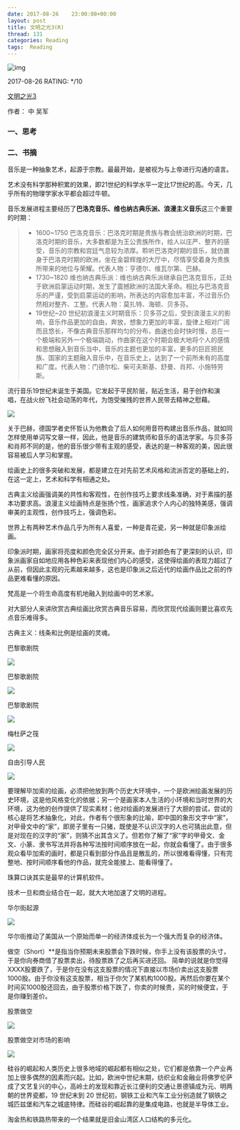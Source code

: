```yaml
---
date: 2017-08-26    23:00:00+00:00
layout: post
title: 文明之光3(R)
thread: 131
categories: Reading
tags:  Reading
---
```


![img](https://images-cn.ssl-images-amazon.com/images/I/51EbAFxrQaL.jpg)

2017-08-26 RATING:  */10

[文明之光3](https://www.amazon.cn/%E6%96%87%E6%98%8E%E4%B9%8B%E5%85%89-%E5%90%B4%E5%86%9B/dp/B00QFK9DBQ)

作者： 中 吴军

### 一、思考



### 二、书摘

音乐是一种抽象艺术，起源于宗教。最最开始，是被视为与上帝进行沟通的语言。

艺术没有科学那种积累的效果，即21世纪的科学水平一定比17世纪的高。今天，几乎所有的物理学家水平都会超过牛顿。

音乐发展进程主要经历了**巴洛克音乐、维也纳古典乐派、浪漫主义音乐**这三个重要的时期：

> - 1600~1750 巴洛克音乐：巴洛克时期是贵族与教会统治欧洲的时期，巴洛克时期的音乐，大多数都是为王公贵族所作，给人以庄严、整齐的感受，音乐的宗教和宫廷气息较为浓厚。聆听巴洛克时期的音乐，就仿置身于巴洛克时期的欧洲，坐在金碧辉煌的大厅中，尽情享受着身为贵族所带来的地位与荣耀。代表人物：亨德尔、维瓦尔第、巴赫。
> - 1730~1820 维也纳古典乐派：维也纳古典乐派继承自巴洛克音乐，正处于欧洲启蒙运动时期，发生了震撼欧洲的法国大革命。相比与巴洛克音乐的严谨，受到启蒙运动的影响，所表达的内容愈加丰富，不过音乐仍然相对整齐、工整。代表人物：莫扎特、海顿、贝多芬。
> - 19世纪~20 世纪初浪漫主义时期音乐：贝多芬之后，受到浪漫主义的影响，音乐作品更加的自由，奔放，想象力更加的丰富，旋律上相对广阔而且悠长，不像古典音乐那样均匀的分布，曲速也会时快时慢，总在一个极端和另外一个极端跳动，作曲家在这个时期会极大地将个人的感情和思想融入到音乐当中，音乐的主题也更加的丰富，更多的巨匠把民族、国家的主题融入音乐中，在音乐史上，达到了一个前所未有的高度和广度。代表人物：门德尔松、柴可夫斯基、舒曼、肖邦、小施特劳斯。

流行音乐19世纪末诞生于美国。它发起于平民阶层，贴近生活，易于创作和演唱，在战火纷飞社会动荡的年代，为饱受摧残的世界人民带去精神之慰藉。

![](/images/文明之光3/流行音乐发展史.png)




关于巴赫，德国学者史怀哲认为他教会了后人如何用音符构建出音乐作品，就如同怎样使用单词写文章一样，因此，他是音乐的建筑师和音乐的语法学家。与贝多芬和肖邦不同的是，他的音乐很少带有主观的感受，表达的是一种客观的美，因此很容易被后人学习和掌握。

绘画史上的很多突破和发展，都是建立在对先前艺术风格和流派否定的基础上的，在这一定上，艺术和科学有相通之处。

古典主义绘画强调美的共性和客观性，在创作技巧上要求线条准确，对于素描的基本功要求高。浪漫主义绘画特点是张扬个性，画家追求个人内心的独特美感，强调审美的主观性，创作技巧上，强调色彩。

世界上有两种艺术作品几乎为所有人喜爱，一种是青花瓷，另一种就是印象派绘画。


印象派时期，画家将亮度和颜色完全区分开来。由于对颜色有了更深刻的认识，印象派画家自如地应用各种色彩来表现他们内心的感受，这使得绘画的表现力超过了从前，但因此主观的元素越来越多，这也是印象派之后近代的绘画作品比之前的作品更难看懂的原因。

梵高是一个将生命高度有机地融入到绘画中的艺术家。

对大部分人来讲欣赏古典绘画比欣赏古典音乐容易，而欣赏现代绘画则要比喜欢先点音乐难得多。

古典主义：线条和比例是绘画的灵魂。



巴黎歌剧院

![](/images/文明之光3/巴黎歌剧院1.png)

巴黎歌剧院

![](/images/文明之光3/巴黎歌剧院2.png)

巴黎歌剧院

![](/images/文明之光3/巴黎歌剧院3.png)

梅杜萨之筏

![](/images/文明之光3/梅杜萨之筏.jpg)

自由引导人民

![](/images/文明之光3/自由引导人民.jpg)



 要理解毕加索的绘画，必须把他放到两个历史大环境中，一个是欧洲绘画发展的历史环境，这是他风格变化的依据；另一个是画家本人生活的小环境和当时世界的大环境，这为他的创作提供了现实素材；他对绘画的发展进行了大胆的尝试，尝试的核心是将艺术抽象化，对此，作者有个很形象的比喻，即中国的象形文字中“家”，对甲骨文中的“家”，即房子里有一只猪，既使是不认识汉字的人也可猜出此意，但是对现在的汉字的“家”，则猜不出其含义了。但若你了解了“家”字的甲骨文、金文、小篆、隶书写法并将各种写法按时间顺序放在一起，你就会看懂了。由于很多观众看毕加索的画时，都是只看到部分作品且是散乱的，所以很难看得懂，只有完整地、按时间顺序看他的作品，就完全能接上、能看得懂了。



珠算口诀其实是最早的计算机软件。

技术一旦和商业结合在一起，就大大地加速了文明的进程。

华尔街起源

![](/images/文明之光3/华尔街.jpg)

华尔街推动了美国从一个原始而单一的经济体成长为一个强大而复杂的经济体。

做空（Short）**是指当你预期未来股票会下跌时候，你手上没有该股票的头寸，于是你向券商借了股票卖出，待股票跌了之后再买进还回。 简单的说就是你觉得XXXX股要跌了，于是你在没有这支股票的情况下直接以市场价卖出这支股票1000股。由于你没有这支股票，相当于你欠了某机构1000股。再然后你要在某个时间买1000股还回去，由于股票价格下跌了，你卖的时候贵，买的时候便宜，于是你赚到差价。



股票做空

![](/images/文明之光3/股票做空.jpg)

股票做空对市场的影响

![](/images/文明之光3/股票做空对市场的影响.jpg)



硅谷的崛起和人类历史上很多地域的崛起都有相似之处，它们都是依靠一个产业再加上很多偶然的因素而兴起。比如，欧洲中世纪末期，纺织业和金融业将佛罗伦萨成了文艺复兴的中心，高岭土的发现和靠近长江便利的交通让景德镇成为元、明两朝的世界瓷都，19 世纪末到 20 世纪初，钢铁工业和汽车工业分别造就了钢铁之城匹兹堡和汽车之城底特律。而硅谷的崛起靠的是集成电路，也就是半导体工业。

淘金热和铁路热带来的一个结果就是旧金山湾区人口结构的多元化。